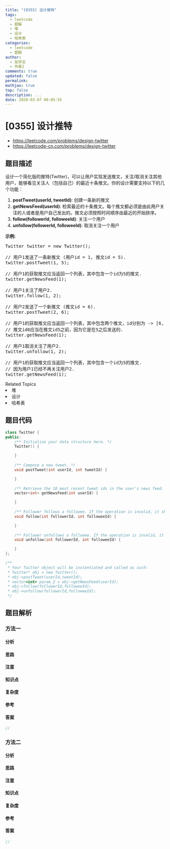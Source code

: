 ```yaml
---
title: "[0355] 设计推特"
tags:
  - leetcode
  - 题解
  - 堆
  - 设计
  - 哈希表
categories:
  - leetcode
  - 题解
author:
  - 张学志
  - 作者2
comments: true
updated: false
permalink:
mathjax: true
top: false
description: ...
date: 2020-03-07 00:05:55
---
```



# [0355] 设计推特
* https://leetcode.com/problems/design-twitter
* https://leetcode-cn.com/problems/design-twitter


## 题目描述

<p>设计一个简化版的推特(Twitter)，可以让用户实现发送推文，关注/取消关注其他用户，能够看见关注人（包括自己）的最近十条推文。你的设计需要支持以下的几个功能：</p>

<ol>
	<li><strong>postTweet(userId, tweetId)</strong>: 创建一条新的推文</li>
	<li><strong>getNewsFeed(userId)</strong>: 检索最近的十条推文。每个推文都必须是由此用户关注的人或者是用户自己发出的。推文必须按照时间顺序由最近的开始排序。</li>
	<li><strong>follow(followerId, followeeId)</strong>: 关注一个用户</li>
	<li><strong>unfollow(followerId, followeeId)</strong>: 取消关注一个用户</li>
</ol>

<p><strong>示例:</strong></p>

<pre>
Twitter twitter = new Twitter();

// 用户1发送了一条新推文 (用户id = 1, 推文id = 5).
twitter.postTweet(1, 5);

// 用户1的获取推文应当返回一个列表，其中包含一个id为5的推文.
twitter.getNewsFeed(1);

// 用户1关注了用户2.
twitter.follow(1, 2);

// 用户2发送了一个新推文 (推文id = 6).
twitter.postTweet(2, 6);

// 用户1的获取推文应当返回一个列表，其中包含两个推文，id分别为 -&gt; [6, 5].
// 推文id6应当在推文id5之前，因为它是在5之后发送的.
twitter.getNewsFeed(1);

// 用户1取消关注了用户2.
twitter.unfollow(1, 2);

// 用户1的获取推文应当返回一个列表，其中包含一个id为5的推文.
// 因为用户1已经不再关注用户2.
twitter.getNewsFeed(1);
</pre>
<div><div>Related Topics</div><div><li>堆</li><li>设计</li><li>哈希表</li></div></div>


## 题目代码

```cpp
class Twitter {
public:
    /** Initialize your data structure here. */
    Twitter() {

    }
    
    /** Compose a new tweet. */
    void postTweet(int userId, int tweetId) {

    }
    
    /** Retrieve the 10 most recent tweet ids in the user's news feed. Each item in the news feed must be posted by users who the user followed or by the user herself. Tweets must be ordered from most recent to least recent. */
    vector<int> getNewsFeed(int userId) {

    }
    
    /** Follower follows a followee. If the operation is invalid, it should be a no-op. */
    void follow(int followerId, int followeeId) {

    }
    
    /** Follower unfollows a followee. If the operation is invalid, it should be a no-op. */
    void unfollow(int followerId, int followeeId) {

    }
};

/**
 * Your Twitter object will be instantiated and called as such:
 * Twitter* obj = new Twitter();
 * obj->postTweet(userId,tweetId);
 * vector<int> param_2 = obj->getNewsFeed(userId);
 * obj->follow(followerId,followeeId);
 * obj->unfollow(followerId,followeeId);
 */
```


## 题目解析


### 方法一

#### 分析

#### 思路

#### 注意

#### 知识点

#### 复杂度

#### 参考

#### 答案

```cpp
//
```


### 方法二

#### 分析

#### 思路

#### 注意

#### 知识点

#### 复杂度

#### 参考

#### 答案

```cpp
//
```


